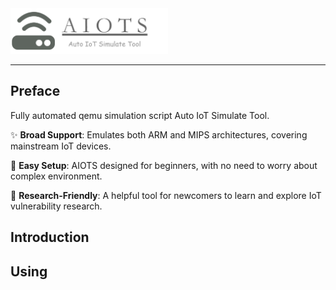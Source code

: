 

<img src="pic/image-20240913225517878.png" alt="image-20240913225517878" style="width:50%;" />

---

## Preface

Fully automated qemu simulation script Auto IoT Simulate Tool.

✨ **Broad Support**: Emulates both ARM and MIPS architectures, covering mainstream IoT devices.

👋 **Easy Setup**: AIOTS designed for beginners, with no need to worry about complex environment.

🎉 **Research-Friendly**: A helpful tool for newcomers to learn and explore IoT vulnerability research.



## Introduction



## Using



